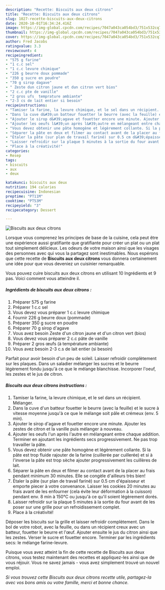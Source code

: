 ```yaml
---
description: "Recette: Biscuits aux deux citrons"
title: "Recette: Biscuits aux deux citrons"
slug: 1027-recette-biscuits-aux-deux-citrons
date: 2020-10-01T16:34:24.416Z
image: https://img-global.cpcdn.com/recipes/7047a043ca054bd3/751x532cq70/biscuits-aux-deux-citrons-photo-principale-de-la-recette.jpg
thumbnail: https://img-global.cpcdn.com/recipes/7047a043ca054bd3/751x532cq70/biscuits-aux-deux-citrons-photo-principale-de-la-recette.jpg
cover: https://img-global.cpcdn.com/recipes/7047a043ca054bd3/751x532cq70/biscuits-aux-deux-citrons-photo-principale-de-la-recette.jpg
author: Fred Jacobs
ratingvalue: 3.3
reviewcount: 4
recipeingredient:
- "575 g farine"
- "1 c.c sel"
- "1 c.c levure chimique"
- "226 g beurre doux pommade"
- "350 g sucre en poudre"
- "70 g sirop dagave"
- " Zeste dun citron jaune et dun citron vert bios"
- "2 c.c pte de vanille"
- "2 gros ufs  temprature ambiante"
- "2-3 cs de lait entier si besoin"
recipeinstructions:
- "Tamiser la farine, la levure chimique, et le sel dans un récipient. Mélanger."
- "Dans la cuve d&#39;un batteur fouetter le beurre (avec la feuille) et le sucre à vitesse moyenne jusqu&#39;à ce que le mélange soit pâle et crémeux (env. 5 min)."
- "Ajouter le sirop d&#39;agave et fouetter encore une minute. Ajouter les zestes de citron et la vanille puis mélanger à nouveau."
- "Ajouter les oeufs l&#39;un après l&#39;autre en mélangeant entre chaque addition. Terminer en ajoutant les ingrédients secs progressivement. Ne pas trop travailler la pâte."
- "Vous devez obtenir une pâte homogène et légèrement collante. Si la pâte est trop fluide rajouter de la farine (cuillerée par cuillerée) et si à l&#39;inverse la pâte est trop sèche ajouter progressivement les cuillères de lait."
- "Séparer la pâte en deux et filmer au contact avant de la placer au frais pendant minimum 30 minutes. Elle se congèle d&#39;ailleurs très bien!"
- "Étaler la pâte (sur plan de travail fariné) sur 0.5 cm d&#39;épaisseur et emporte piecer à votre convenance. Laisser les cookies 20 minutes au frais avant de les enfourner (cela évite leur déformation à la cuisson) pendant env. 8 min à 150°C ou jusqu&#39;à ce qu&#39;il soient légèrement dorés."
- "Laisser refroidir sur la plaque 5 minutes à la sortie du four avant de les poser sur une grille pour un refroidissement complet."
- "Place à la créativité!"
categories:
- Resep
tags:
- biscuits
- aux
- deux

katakunci: biscuits aux deux 
nutrition: 194 calories
recipecuisine: Indonesian
preptime: "PT11M"
cooktime: "PT53M"
recipeyield: "3"
recipecategory: Dessert

---
```



![Biscuits aux deux citrons](https://img-global.cpcdn.com/recipes/7047a043ca054bd3/751x532cq70/biscuits-aux-deux-citrons-photo-principale-de-la-recette.jpg)

Lorsque vous comprenez les principes de base de la cuisine, cela peut être une expérience aussi gratifiante que gratifiante pour créer un plat ou un plat tout simplement délicieux. Les odeurs de votre maison ainsi que les visages des personnes avec qui vous la partagez sont inestimables. Nous espérons que cette recette de <strong> Biscuits aux deux citrons </strong> vous donnera certainement une idée pour que vous deveniez un cuisinier remarquable.

<!--inarticleads1-->

Vous pouvez cuire biscuits aux deux citrons en utilisant 10 Ingrédients et 9 pas. Voici comment vous atteindre il.

##### Ingrédients de biscuits aux deux citrons :

1. Préparer 575 g farine
1. Préparer 1 c.c sel
1. Vous devez vous préparer 1 c.c levure chimique
1. Fournir 226 g beurre doux (pommade)
1. Préparer 350 g sucre en poudre
1. Préparer 70 g sirop d&#39;agave
1. Vous avez besoin  Zeste d&#39;un citron jaune et d&#39;un citron vert (bios)
1. Vous devez vous préparer 2 c.c pâte de vanille
1. Préparer 2 gros œufs (à température ambiante)
1. Vous avez besoin 2-3 c.s de lait entier (si besoin)


Parfait pour avoir besoin d&#39;un peu de soleil. Laisser refroidir complètement sur les plaques. Dans un saladier mélanger les sucres et le beurre légèrement fondu jusqu&#39;à ce que le mélange blanchisse. Incorporer l&#39;oeuf, les zestes et le jus de citron. 

<!--inarticleads2-->

##### Biscuits aux deux citrons instructions :

1. Tamiser la farine, la levure chimique, et le sel dans un récipient. Mélanger.
1. Dans la cuve d&#39;un batteur fouetter le beurre (avec la feuille) et le sucre à vitesse moyenne jusqu&#39;à ce que le mélange soit pâle et crémeux (env. 5 min).
1. Ajouter le sirop d&#39;agave et fouetter encore une minute. Ajouter les zestes de citron et la vanille puis mélanger à nouveau.
1. Ajouter les oeufs l&#39;un après l&#39;autre en mélangeant entre chaque addition. Terminer en ajoutant les ingrédients secs progressivement. Ne pas trop travailler la pâte.
1. Vous devez obtenir une pâte homogène et légèrement collante. Si la pâte est trop fluide rajouter de la farine (cuillerée par cuillerée) et si à l&#39;inverse la pâte est trop sèche ajouter progressivement les cuillères de lait.
1. Séparer la pâte en deux et filmer au contact avant de la placer au frais pendant minimum 30 minutes. Elle se congèle d&#39;ailleurs très bien!
1. Étaler la pâte (sur plan de travail fariné) sur 0.5 cm d&#39;épaisseur et emporte piecer à votre convenance. Laisser les cookies 20 minutes au frais avant de les enfourner (cela évite leur déformation à la cuisson) pendant env. 8 min à 150°C ou jusqu&#39;à ce qu&#39;il soient légèrement dorés.
1. Laisser refroidir sur la plaque 5 minutes à la sortie du four avant de les poser sur une grille pour un refroidissement complet.
1. Place à la créativité!


Déposer les biscuits sur la grille et laisser refroidir complètement. Dans le bol de votre robot, avec la feuille, ou dans un récipient creux avec un batteur, fouetter le beurre et l&#39;œuf. Ajouter ensuite le jus du citron ainsi que les zestes. Verser le sucre et fouetter encore. Terminer par les ingrédients secs: le mélange farine-levure. 

<!--inarticleads1-->

<p>
Puisque vous avez atteint la fin de cette recette de Biscuits aux deux citrons, vous testez maintenant des recettes et appliquez-les ainsi que de vous réjouir. Vous ne savez jamais - vous avez simplement trouvé un nouvel emploi.
</p>

<p>
<i>Si vous trouvez cette Biscuits aux deux citrons recette utile, partagez-la avec vos bons amis ou votre famille, merci et bonne chance.</i>
</p>
